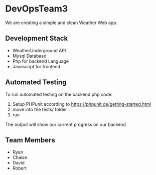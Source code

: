 # DevOpsTeam3
We are creating a simple and clean Weather Web app.

Development Stack
-----------------
* WeatherUnderground API
* Mysql Database
* Php for backend Language
* Javascript for frontend


Automated Testing
-----------------
To run automated testing on the backend php code:
1. Setup PHPunit according to https://phpunit.de/getting-started.html
2. move into the tests/ folder
3. run 
        <phpunit checkinputTest.php>

The output will show our current progress on our backend

 Team Members
 ------------
 * Ryan
 * Chaise
 * David
 * Robert
